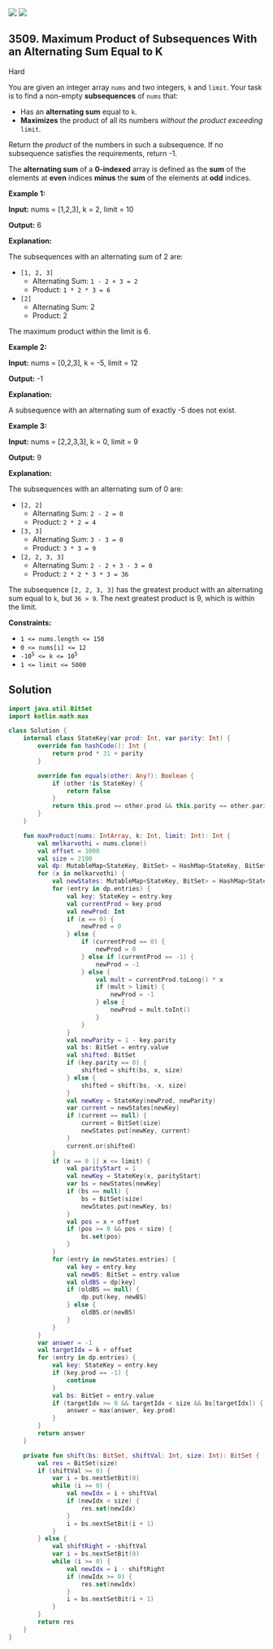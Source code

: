 [![](https://img.shields.io/github/stars/javadev/LeetCode-in-Kotlin?label=Stars&style=flat-square)](https://github.com/javadev/LeetCode-in-Kotlin)
[![](https://img.shields.io/github/forks/javadev/LeetCode-in-Kotlin?label=Fork%20me%20on%20GitHub%20&style=flat-square)](https://github.com/javadev/LeetCode-in-Kotlin/fork)

## 3509\. Maximum Product of Subsequences With an Alternating Sum Equal to K

Hard

You are given an integer array `nums` and two integers, `k` and `limit`. Your task is to find a non-empty ****subsequences**** of `nums` that:

*   Has an **alternating sum** equal to `k`.
*   **Maximizes** the product of all its numbers _without the product exceeding_ `limit`.

Return the _product_ of the numbers in such a subsequence. If no subsequence satisfies the requirements, return -1.

The **alternating sum** of a **0-indexed** array is defined as the **sum** of the elements at **even** indices **minus** the **sum** of the elements at **odd** indices.

**Example 1:**

**Input:** nums = [1,2,3], k = 2, limit = 10

**Output:** 6

**Explanation:**

The subsequences with an alternating sum of 2 are:

*   `[1, 2, 3]`
    *   Alternating Sum: `1 - 2 + 3 = 2`
    *   Product: `1 * 2 * 3 = 6`
*   `[2]`
    *   Alternating Sum: 2
    *   Product: 2

The maximum product within the limit is 6.

**Example 2:**

**Input:** nums = [0,2,3], k = -5, limit = 12

**Output:** \-1

**Explanation:**

A subsequence with an alternating sum of exactly -5 does not exist.

**Example 3:**

**Input:** nums = [2,2,3,3], k = 0, limit = 9

**Output:** 9

**Explanation:**

The subsequences with an alternating sum of 0 are:

*   `[2, 2]`
    *   Alternating Sum: `2 - 2 = 0`
    *   Product: `2 * 2 = 4`
*   `[3, 3]`
    *   Alternating Sum: `3 - 3 = 0`
    *   Product: `3 * 3 = 9`
*   `[2, 2, 3, 3]`
    *   Alternating Sum: `2 - 2 + 3 - 3 = 0`
    *   Product: `2 * 2 * 3 * 3 = 36`

The subsequence `[2, 2, 3, 3]` has the greatest product with an alternating sum equal to `k`, but `36 > 9`. The next greatest product is 9, which is within the limit.

**Constraints:**

*   `1 <= nums.length <= 150`
*   `0 <= nums[i] <= 12`
*   <code>-10<sup>5</sup> <= k <= 10<sup>5</sup></code>
*   `1 <= limit <= 5000`

## Solution

```kotlin
import java.util.BitSet
import kotlin.math.max

class Solution {
    internal class StateKey(var prod: Int, var parity: Int) {
        override fun hashCode(): Int {
            return prod * 31 + parity
        }

        override fun equals(other: Any?): Boolean {
            if (other !is StateKey) {
                return false
            }
            return this.prod == other.prod && this.parity == other.parity
        }
    }

    fun maxProduct(nums: IntArray, k: Int, limit: Int): Int {
        val melkarvothi = nums.clone()
        val offset = 1000
        val size = 2100
        val dp: MutableMap<StateKey, BitSet> = HashMap<StateKey, BitSet>()
        for (x in melkarvothi) {
            val newStates: MutableMap<StateKey, BitSet> = HashMap<StateKey, BitSet>()
            for (entry in dp.entries) {
                val key: StateKey = entry.key
                val currentProd = key.prod
                val newProd: Int
                if (x == 0) {
                    newProd = 0
                } else {
                    if (currentProd == 0) {
                        newProd = 0
                    } else if (currentProd == -1) {
                        newProd = -1
                    } else {
                        val mult = currentProd.toLong() * x
                        if (mult > limit) {
                            newProd = -1
                        } else {
                            newProd = mult.toInt()
                        }
                    }
                }
                val newParity = 1 - key.parity
                val bs: BitSet = entry.value
                val shifted: BitSet
                if (key.parity == 0) {
                    shifted = shift(bs, x, size)
                } else {
                    shifted = shift(bs, -x, size)
                }
                val newKey = StateKey(newProd, newParity)
                var current = newStates[newKey]
                if (current == null) {
                    current = BitSet(size)
                    newStates.put(newKey, current)
                }
                current.or(shifted)
            }
            if (x == 0 || x <= limit) {
                val parityStart = 1
                val newKey = StateKey(x, parityStart)
                var bs = newStates[newKey]
                if (bs == null) {
                    bs = BitSet(size)
                    newStates.put(newKey, bs)
                }
                val pos = x + offset
                if (pos >= 0 && pos < size) {
                    bs.set(pos)
                }
            }
            for (entry in newStates.entries) {
                val key = entry.key
                val newBS: BitSet = entry.value
                val oldBS = dp[key]
                if (oldBS == null) {
                    dp.put(key, newBS)
                } else {
                    oldBS.or(newBS)
                }
            }
        }
        var answer = -1
        val targetIdx = k + offset
        for (entry in dp.entries) {
            val key: StateKey = entry.key
            if (key.prod == -1) {
                continue
            }
            val bs: BitSet = entry.value
            if (targetIdx >= 0 && targetIdx < size && bs[targetIdx]) {
                answer = max(answer, key.prod)
            }
        }
        return answer
    }

    private fun shift(bs: BitSet, shiftVal: Int, size: Int): BitSet {
        val res = BitSet(size)
        if (shiftVal >= 0) {
            var i = bs.nextSetBit(0)
            while (i >= 0) {
                val newIdx = i + shiftVal
                if (newIdx < size) {
                    res.set(newIdx)
                }
                i = bs.nextSetBit(i + 1)
            }
        } else {
            val shiftRight = -shiftVal
            var i = bs.nextSetBit(0)
            while (i >= 0) {
                val newIdx = i - shiftRight
                if (newIdx >= 0) {
                    res.set(newIdx)
                }
                i = bs.nextSetBit(i + 1)
            }
        }
        return res
    }
}
```